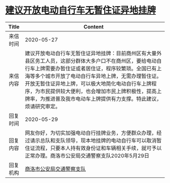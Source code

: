 # <a href="http://www.shangluo.gov.cn/zmhd/ldxxxx.jsp?urltype=leadermail.LeaderMailContentUrl&wbtreeid=1112&leadermailid=5912">建议开放电动自行车无暂住证异地挂牌</a>
|Title|Content|
|:---:|---|
|来信时间|2020-05-27|
|来信内容|建议开放电动自行车无暂住证异地挂牌：目前商州区有大量外县区务工人员，这部分群体大多户口不在商州区，要给电动自行车上牌需要办暂住证或者居住证，程序较繁琐。全国已有上海等多个城市开放了电动自行车异地上牌，无需办理暂住证。开放无暂住证异地上牌，可以极大地简化电动自行车上牌程序，为市民提供较大便利，也会增加市民上牌积极性，提高上牌率，为推进普及我市电动车上牌提供有力支撑。特此建议，烦请研究审定。|
|回复时间|2020-05-29|
|回复内容|网友你好，为切实加强电动自行挂牌业务，方便群众办理，经过请示总队和支队领导，现本地挂牌的电动自行车可以取消暂住证流程，只要本人持有效身份证和车辆相关手续，就可予以正常办理。商洛市公安局交通警察支队2020年5月29日|
|回复机构|<a href="../../categories/agencies/商洛市公安局交通警察支队.md">商洛市公安局交通警察支队</a>|
